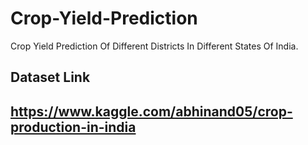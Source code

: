 # Crop-Yield-Prediction
Crop Yield Prediction Of Different Districts In Different States Of India.

## Dataset Link 
## https://www.kaggle.com/abhinand05/crop-production-in-india
